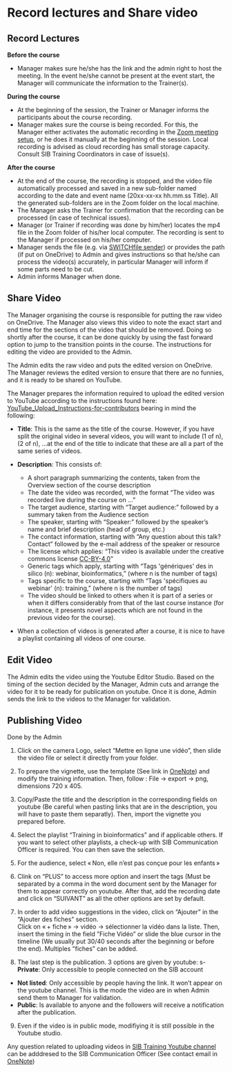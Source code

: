 # Record lectures and Share video

## Record Lectures

**Before the course**

- Manager makes sure he/she has the link and the admin right to host the meeting. In the event he/she cannot be present at the event start, the Manager will communicate the information to the Trainer(s). 

**During the course** 

- At the beginning of the session, the Trainer or Manager informs the participants about the course recording. 
- Manager makes sure the course is being recorded. For this, the Manager either activates the automatic recording in the [Zoom meeting setup](https://us02web.zoom.us/profile/setting), or he does it manually at the beginning of the session. Local recording is advised as cloud recording has small storage capacity. Consult SIB Training Coordinators in case of issue(s).  

**After the course**

- At the end of the course, the recording is stopped, and the video file automatically processed and saved in a new sub-folder named according to the date and event name (20xx-xx-xx hh.mm.ss Title). All the generated sub-folders are in the Zoom folder on the local machine. 
- The Manager asks the Trainer for confirmation that the recording can be processed (in case of technical issues). 
- Manager (or Trainer if recording was done by him/her) locates the mp4 file in the Zoom folder of his/her local computer. The recording is sent to the Manager if processed on his/her computer. 
- Manager sends the file (e.g. via [SWITCHfile sender](https://filesender.switch.ch/)) or provides the path (if put on OneDrive) to Admin and gives instructions so that he/she can process the video(s) accurately, in particular Manager will inform if some parts need to be cut. 
- Admin informs Manager when done. 

 

## Share Video 

The Manager organising the course is responsible for putting the raw video on OneDrive. The Manager also views this video to note the exact start and end time for the sections of the video that should be removed. Doing so shortly after the course, it can be done quickly by using the fast forward option to jump to the transition points in the course. The instructions for editing the video are provided to the Admin.  

The Admin edits the raw video and puts the edited version on OneDrive. The Manager reviews the edited version to ensure that there are no funnies, and it is ready to be shared on YouTube. 

The Manager prepares the information required to upload the edited version to YouTube according to the instructions found here: [YouTube_Upload_Instructions-for-contributors](https://sibcloud.sharepoint.com/:w:/s/T-COMM/EasfsyE0UZFIn1z-NTd2bjcBtKgO9e7KXQ1iFGGzSG9naA?email=training-group%40sib.swiss&e=4%3a7nZ99U&at=9) bearing in mind the following: 

- **Title**: This is the same as the title of the course. However, if you have split the original video in several videos, you will want to include (1 of n), (2 of n), ...at the end of the title to indicate that these are all a part of the same series of videos. 
- **Description**: This consists of: 
    - A short paragraph summarizing the contents, taken from the Overview section of the course description 
    - The date the video was recorded, with the format “The video was recorded live during the course on ...” 
    - The target audience, starting with “Target audience:” followed by a summary taken from the Audience section 
    - The speaker, starting with “Speaker:” followed by the speaker’s name and brief description (head of group, etc.) 
    - The contact information, starting with “Any question about this talk? Contact” followed by the e-mail address of the speaker or resource 
    - The license which applies:   “This video is available under the creative commons license [CC-BY-4.0](https://creativecommons.org/licenses/by/4.0/)" 
    - Generic tags which apply, starting with “Tags 'génériques' des in silico (n): webinar, bioinformatics,” (where n is the number of tags) 
    - Tags specific to the course, starting with “Tags 'spécifiques au webinar' (n): training,” (where n is the number of tags) 
    - The video should be linked to others when it is part of a series or when it differs considerably from that of the last course instance (for instance, it presents novel aspects which are not found in the previous video for the course).  

- When a collection of videos is generated after a course, it is nice to have a playlist containing all videos of one course. 

## Edit Video

The Admin edits the video using the Youtube Editor Studio. Based on the timing of the section decided by the Manager, Admin cuts and arrange the video for it to be ready for publication on youtube. Once it is done, Admin sends the link to the videos to the Manager for validation.  

## Publishing Video

Done by the Admin

1. Click on the camera Logo, select “Mettre en ligne une vidéo”, then slide the video file or select it directly from your folder.  

2. To prepare the vignette, use the template (See link in [OneNote](https://sibcloud-my.sharepoint.com/personal/patricia_palagi_sib_swiss/_layouts/15/Doc.aspx?sourcedoc=%7B62777f84-11f6-4078-a386-712e61b0e9b1%7D&action=edit&wd=target%28Quick+reference.one%7C68e8b806-dd4d-4fef-9583-89b8846c75f3%2FCookbook+Links%7C888376a5-cf93-40bc-bb57-76883509eb73%2F%29&wdorigin=703)) and modify the training information. Then, follow :  File -> export -> png, dimensions 720 x 405.

3. Copy/Paste the title and the description in the corresponding fields on youtube (Be careful when pasting links that are in the description, you will have to paste them separatly). Then, import the vignette you prepared before.  

4. Select the playlist “Training in bioinformatics” and if applicable others. If you want to select other playlists, a check-up with SIB Communication Officer is required. You can then save the selection.  

5. For the audience, select  « Non, elle n’est pas conçue pour les enfants » 

6. Clink on “PLUS” to access more option and insert the tags (Must be separated by a comma in the word document sent by the Manager for them to appear correctly on youtube. After that, add the recording date and click on “SUIVANT” as all the other options are set by default.  

7. In order to add video suggestions in the video, click on “Ajouter” in the “Ajouter des fiches” section.  
Click on « + fiche » -> vidéo -> sélectionner la vidéo dans la liste. Then, insert the timing in the field ”Fiche Vidéo” or slide the blue cursor in the timeline (We usually put 30/40 seconds after the beginning or before the end). Multiples ”fiches” can be added.  

8. The last step is the publication. 3 options are given by youtube: 
s- **Private**: Only accessible to people connected on the SIB account 
- **Not listed**: Only accessible by people having the link. It won’t appear on the youtube channel. This is the mode the video are in when Admin send them to Manager for validation. 
- **Public**: Is available to anyone and the followers will receive a notification after the publication.  

9. Even if the video is in public mode, modifiying it is still possible in the Youtube studio.  

Any question related to uploading videos in [SIB Training Youtube channel](https://www.youtube.com/@SIBTraining) can be adddresed to the SIB Communication Officer (See contact email in [OneNote](https://sibcloud-my.sharepoint.com/:o:/r/personal/patricia_palagi_sib_swiss/Documents/TrainingGroup-Shared/References/Minutes/Training?d=w62777f8411f64078a386712e61b0e9b1&csf=1&web=1&e=srNcYb))